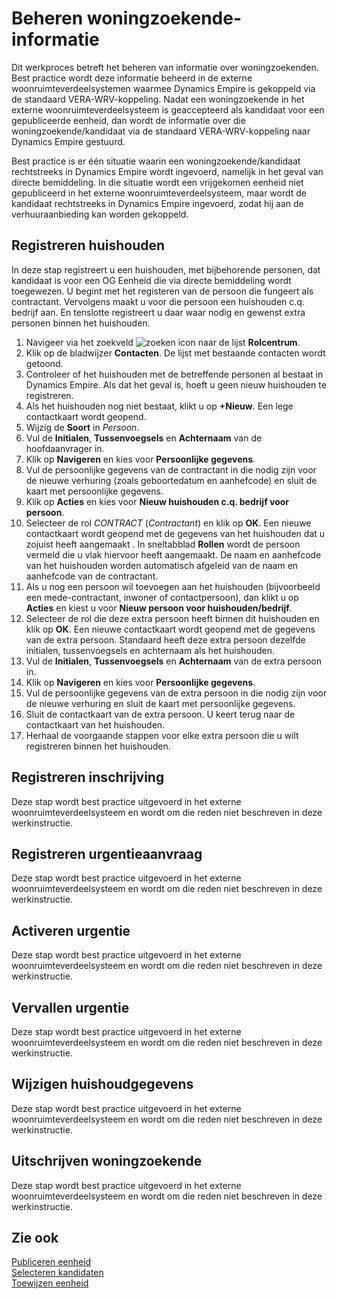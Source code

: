 # Beheren woningzoekende-informatie

Dit werkproces betreft het beheren van informatie over woningzoekenden. Best practice wordt deze informatie beheerd in de externe woonruimteverdeelsystemen waarmee Dynamics Empire is gekoppeld via de standaard VERA-WRV-koppeling. Nadat een woningzoekende in het externe woonruimteverdeelsysteem is geaccepteerd als kandidaat voor een gepubliceerde eenheid, dan wordt de informatie over die woningzoekende/kandidaat via de standaard VERA-WRV-koppeling naar Dynamics Empire gestuurd. 

Best practice is er één situatie waarin een woningzoekende/kandidaat rechtstreeks in Dynamics Empire wordt ingevoerd, namelijk in het geval van directe bemiddeling. In die situatie wordt een vrijgekomen eenheid niet gepubliceerd in het externe woonruimteverdeelsysteem, maar wordt de kandidaat rechtstreeks in Dynamics Empire ingevoerd, zodat hij aan de verhuuraanbieding kan worden gekoppeld. 

## Registreren huishouden

In deze stap registreert u een huishouden, met bijbehorende personen, dat kandidaat is voor een OG Eenheid die via directe bemiddeling wordt toegewezen. U begint met het registeren van de persoon die fungeert als contractant. Vervolgens maakt u voor die persoon een huishouden c.q. bedrijf aan. En tenslotte registreert u daar waar nodig en gewenst extra personen binnen het huishouden. 

1. Navigeer via het zoekveld ![zoeken icon](/assets/images/zoeken.png "zoeken icon") naar de lijst **Rolcentrum**. 
2. Klik op de bladwijzer **Contacten**. De lijst met bestaande contacten wordt getoond. 
3. Controleer of het huishouden met de betreffende personen al bestaat in Dynamics Empire. Als dat het geval is, hoeft u geen nieuw huishouden te registreren.  
4. Als het huishouden nog niet bestaat, klikt u op **+Nieuw**. Een lege contactkaart wordt geopend. 
5. Wijzig de **Soort** in *Persoon*. 
6. Vul de **Initialen**, **Tussenvoegsels** en **Achternaam** van de hoofdaanvrager in. 
7. Klik op **Navigeren** en kies voor **Persoonlijke gegevens**. 
8. Vul de persoonlijke gegevens van de contractant in die nodig zijn voor de nieuwe verhuring (zoals geboortedatum en aanhefcode) en sluit de kaart met persoonlijke gegevens. 
9. Klik op **Acties** en kies voor **Nieuw huishouden c.q. bedrijf voor persoon**. 
10. Selecteer de rol *CONTRACT* (*Contractant*) en klik op **OK**. Een nieuwe contactkaart wordt geopend met de gegevens van het huishouden dat u zojuist heeft aangemaakt . In sneltabblad **Rollen** wordt de persoon vermeld die u vlak hiervoor heeft aangemaakt. De naam en aanhefcode van het huishouden worden automatisch afgeleid van de naam en aanhefcode van de contractant. 
11. Als u nog een persoon wil toevoegen aan het huishouden (bijvoorbeeld een mede-contractant, inwoner of contactpersoon), dan klikt u op **Acties** en kiest u voor **Nieuw persoon voor huishouden/bedrijf**. 
12. Selecteer de rol die deze extra persoon heeft binnen dit huishouden en klik op **OK**. Een nieuwe contactkaart wordt geopend met de gegevens van de extra persoon. Standaard heeft deze extra persoon dezelfde initialen, tussenvoegsels en achternaam als het huishouden. 
13. Vul de **Initialen**, **Tussenvoegsels** en **Achternaam** van de extra persoon in. 
14. Klik op **Navigeren** en kies voor **Persoonlijke gegevens**. 
15. Vul de persoonlijke gegevens van de extra persoon in die nodig zijn voor de nieuwe verhuring en sluit de kaart met persoonlijke gegevens.  
16. Sluit de contactkaart van de extra persoon. U keert terug naar de contactkaart van het huishouden. 
17. Herhaal de voorgaande stappen voor elke extra persoon die u wilt registreren binnen het huishouden. 


## Registreren inschrijving 
Deze stap wordt best practice uitgevoerd in het externe woonruimteverdeelsysteem en wordt om die reden niet beschreven in deze werkinstructie. 


## Registreren urgentieaanvraag 
Deze stap wordt best practice uitgevoerd in het externe woonruimteverdeelsysteem en wordt om die reden niet beschreven in deze werkinstructie. 


## Activeren urgentie 
Deze stap wordt best practice uitgevoerd in het externe woonruimteverdeelsysteem en wordt om die reden niet beschreven in deze werkinstructie. 


## Vervallen urgentie 
Deze stap wordt best practice uitgevoerd in het externe woonruimteverdeelsysteem en wordt om die reden niet beschreven in deze werkinstructie. 


## Wijzigen huishoudgegevens 
Deze stap wordt best practice uitgevoerd in het externe woonruimteverdeelsysteem en wordt om die reden niet beschreven in deze werkinstructie. 


## Uitschrijven woningzoekende 
Deze stap wordt best practice uitgevoerd in het externe woonruimteverdeelsysteem en wordt om die reden niet beschreven in deze werkinstructie. 


## Zie ook

[Publiceren eenheid](../publiceren-eenheid)  
[Selecteren kandidaten](../selecteren-kandidaten)  
[Toewijzen eenheid](../toewijzen-eenheid)  
